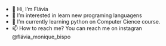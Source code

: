 - 👋 Hi, I’m Flávia
- 👀 I’m interested in learn new programing languagens
- 🌱 I’m currently learning python on Computer Cience course. 
- 📫 How to reach me? You can reach me on instagran @flávia_monique_bispo

<!---
Flavia-20/Flavia-20 is a ✨ special ✨ repository because its `README.md` (this file) appears on your GitHub profile.   
You can click the Preview link to take a look at your changes.
--->
